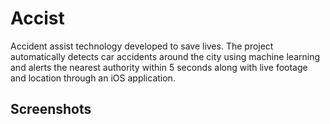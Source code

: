 # Accist

Accident assist technology developed to save lives. The project automatically detects car accidents around the city using machine learning and alerts the nearest authority within 5 seconds along with live footage and location through an iOS application.

## Screenshots
